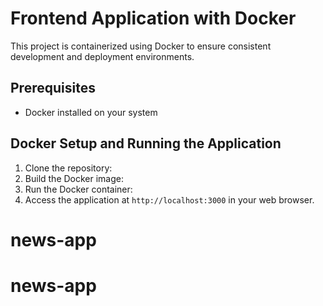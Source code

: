 # Frontend Application with Docker

This project is containerized using Docker to ensure consistent development and deployment environments.

## Prerequisites

- Docker installed on your system

## Docker Setup and Running the Application

1. Clone the repository:
2. Build the Docker image:
3. Run the Docker container:
4. Access the application at `http://localhost:3000` in your web browser.
# news-app
# news-app
